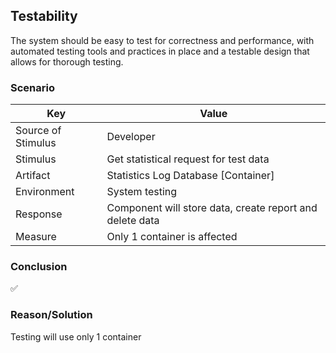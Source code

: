 ## Testability

The system should be easy to test for correctness and performance, with automated testing tools and practices in place and a testable design that allows for thorough testing.

### Scenario

| Key                | Value                                                    |
|--------------------|----------------------------------------------------------|
| Source of Stimulus | Developer                                                |
| Stimulus           | Get statistical request for test data                    |
| Artifact           | Statistics Log Database [Container]                      |
| Environment        | System testing                                           |
| Response           | Component will store data, create report and delete data |
| Measure            | Only 1 container is affected                             |

### Conclusion
✅ 

### Reason/Solution
Testing will use only 1 container